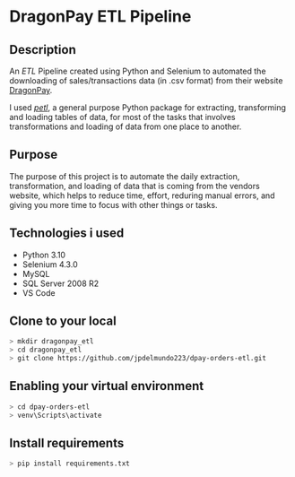# DragonPay ETL Pipeline

## **Description**

An _ETL_ Pipeline created using Python and Selenium to automated the downloading of sales/transactions data (in .csv format) from their website [DragonPay](https://gw.dragonpay.ph/AdminWeb/LoginPage.aspx).

I used [_petl_](https://petl.readthedocs.io/en/stable/), a general purpose Python package for extracting, transforming and loading tables of data, for most of the tasks that involves transformations and loading of data from one place to another.

## **Purpose**

The purpose of this project is to automate the daily extraction, transformation, and loading of data that is coming from the vendors website, which helps to reduce time, effort, reduring manual errors, and giving you more time to focus with other things or tasks.

## **Technologies i used**

- Python 3.10
- Selenium 4.3.0
- MySQL
- SQL Server 2008 R2
- VS Code

## **Clone to your local**

```bash
> mkdir dragonpay_etl
> cd dragonpay_etl
> git clone https://github.com/jpdelmundo223/dpay-orders-etl.git
```

## **Enabling your virtual environment**

```bash
> cd dpay-orders-etl
> venv\Scripts\activate
```

## **Install requirements**

```python
> pip install requirements.txt
```
